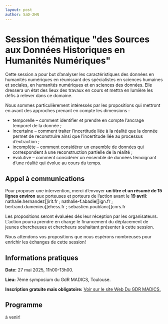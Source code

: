 ```yaml
---
layout: post
author: SaD-2HN
---
```


# Session thématique "des Sources aux Données Historiques en Humanités Numériques"

Cette session a pour but d’analyser les caractéristiques des données en humanités numériques en réunissant des spécialistes en sciences humaines et sociales, en humanités numériques et en sciences des données. Elle dressera un état des lieux des travaux en cours et mettra en lumière les défis à relever dans ce domaine.
 
Nous sommes particulièrement intéressés par les propositions qui mettront en avant des approches prenant en compte les dimensions :
* temporelle – comment identifier et prendre en compte l’ancrage temporel de la donnée ;
* incertaine – comment traiter l’incertitude liée à la réalité que la donnée permet de reconstruire ainsi que l’incertitude liée au processus d’extraction ;
* incomplète – comment considérer un ensemble de données qui correspondent à une reconstruction partielle de la réalité ;
* évolutive – comment considérer un ensemble de données témoignant d’une réalité qui évolue au cours du temps.

## Appel à communications

Pour proposer une intervention, merci d’envoyer **un titre et un résumé de 15 lignes environ** aux porteuses et porteurs de l’action avant le **19 avril**: nathalie.hernandez[]irit.fr ; nathalie-f.abadie[]ign.fr ; bertrand.dumenieu[]ehess.fr ; sebastien.poublanc[]cnrs.fr

Les propositions seront évaluées dès leur réception par les organisateurs. L’action pourra prendre en charge le financement du déplacement de jeunes chercheuses et chercheurs souhaitant présenter à cette session.

Nous attendons vos propositions que nous espérons nombreuses pour enrichir les échanges de cette session!

## Informations pratiques

**Date:** 27 mai 2025, 11h00-13h00.

**Lieu:** 7ème symposium du GdR MADICS, Toulouse. 

**Inscription gratuite mais obligatoire:** [Voir sur le site Web Du GDR MADICS.](https://www.madics.fr/event/symposium-madics-7/)

## Programme

à venir!



